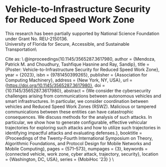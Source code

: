 # Vehicle-to-Infrastructure Security for Reduced Speed Work Zone
This research has been partially supported by National Science Foundation under Grant No. REU-2150136. \
University of Florida for Secure, Accessible, and Sustainable Transportation\

Cite as:
\\
@inproceedings{10.1145/3565287.3617980,
author = {Mendoza, Patrick M. and Choudhury, Tashfique Hasnine and Ray, Sandip},
title = {Poster: Vehicle-to-Infrastructure Security for Reduced Speed Work Zone},
year = {2023},
isbn = {9781450399265},
publisher = {Association for Computing Machinery},
address = {New York, NY, USA},
url = {https://doi.org/10.1145/3565287.3617980},
doi = {10.1145/3565287.3617980},
abstract = {We consider the cybersecurity challenges arising from communications between autonomous vehicles and smart infrastructures. In particular, we consider coordination between vehicles and Reduced Speed Work Zones (RSWZ). Malicious or tampered communications between these entities can have catastrophic consequences. We discuss methods for the analysis of such attacks. In particular, we show how to generate configurable, effective vehicular trajectories for exploring such attacks and how to utilize such trajectories in identifying impactful attacks and evaluating defenses.},
booktitle = {Proceedings of the Twenty-Fourth International Symposium on Theory, Algorithmic Foundations, and Protocol Design for Mobile Networks and Mobile Computing},
pages = {571–573},
numpages = {3},
keywords = {connected vehicle, work zone, cyber attack, trajectory, security},
location = {Washington, DC, USA},
series = {MobiHoc '23}
}
\\
